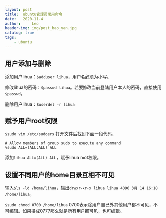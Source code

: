 ```yaml
---
layout: post
title:  ubuntu管理员常用命令
date:   2020-11-4
author:     Leo
header-img: img/post_bao_yan.jpg
catalog: true
tags:
    - ubuntu
---
```


## 用户添加与删除
添加用户lihua：`$adduser lihua`，用户名必须为小写。

修改lihua的密码：`$passwd lihua`。若要修改当前登陆用户本人的密码，直接使用`$passwd`。

删除用户lihua：`$userdel -r lihua`

## 赋予用户root权限

`$sudo vim /etc/sudoers` 打开文件后找到下面一段代码，

```
# Allow members of group sudo to execute any command
%sudo ALL=(ALL:ALL) ALL
```
添加`lihua ALL=(ALL) ALL`，赋予lihua root权限。

## 设置不同用户的home目录互相不可见

输入`$ls -ld /home/lihua`，输出`drwxr-xr-x lihua lihua 4096 3月 14 16:18 /home/lihua`。

`$sudo chmod 0700 /home/lihua` 0700表示除用户自己外其他用户都不可见，不可编辑。如果换成0777那么就是所有用户都可见，也可编辑。




